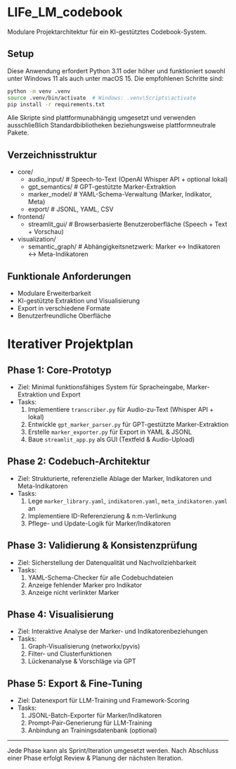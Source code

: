 # LIFe_LM_codebook

Modulare Projektarchitektur für ein KI-gestütztes Codebook-System.

## Setup

Diese Anwendung erfordert Python 3.11 oder höher und funktioniert sowohl unter
Windows 11 als auch unter macOS 15. Die empfohlenen Schritte sind:

```bash
python -m venv .venv
source .venv/bin/activate  # Windows: .venv\Scripts\activate
pip install -r requirements.txt
```

Alle Skripte sind plattformunabhängig umgesetzt und verwenden ausschließlich
Standardbibliotheken beziehungsweise plattformneutrale Pakete.

## Verzeichnisstruktur

- core/
  - audio_input/              # Speech-to-Text (OpenAI Whisper API + optional lokal)
  - gpt_semantics/            # GPT-gestützte Marker-Extraktion
  - marker_model/             # YAML-Schema-Verwaltung (Marker, Indikator, Meta)
  - export/                   # JSONL, YAML, CSV
- frontend/
  - streamlit_gui/            # Browserbasierte Benutzeroberfläche (Speech + Text + Vorschau)
- visualization/
  - semantic_graph/           # Abhängigkeitsnetzwerk: Marker ↔ Indikatoren ↔ Meta-Indikatoren

## Funktionale Anforderungen

- Modulare Erweiterbarkeit
- KI-gestützte Extraktion und Visualisierung
- Export in verschiedene Formate
- Benutzerfreundliche Oberfläche

# Iterativer Projektplan

## Phase 1: Core-Prototyp
- Ziel: Minimal funktionsfähiges System für Spracheingabe, Marker-Extraktion und Export
- Tasks:
  1. Implementiere `transcriber.py` für Audio-zu-Text (Whisper API + lokal)
  2. Entwickle `gpt_marker_parser.py` für GPT-gestützte Marker-Extraktion
  3. Erstelle `marker_exporter.py` für Export in YAML & JSONL
  4. Baue `streamlit_app.py` als GUI (Textfeld & Audio-Upload)

## Phase 2: Codebuch-Architektur
- Ziel: Strukturierte, referenzielle Ablage der Marker, Indikatoren und Meta-Indikatoren
- Tasks:
  1. Lege `marker_library.yaml`, `indikatoren.yaml`, `meta_indikatoren.yaml` an
  2. Implementiere ID-Referenzierung & n:m-Verlinkung
  3. Pflege- und Update-Logik für Marker/Indikatoren

## Phase 3: Validierung & Konsistenzprüfung
- Ziel: Sicherstellung der Datenqualität und Nachvollziehbarkeit
- Tasks:
  1. YAML-Schema-Checker für alle Codebuchdateien
  2. Anzeige fehlender Marker pro Indikator
  3. Anzeige nicht verlinkter Marker

## Phase 4: Visualisierung
- Ziel: Interaktive Analyse der Marker- und Indikatorenbeziehungen
- Tasks:
  1. Graph-Visualisierung (networkx/pyvis)
  2. Filter- und Clusterfunktionen
  3. Lückenanalyse & Vorschläge via GPT

## Phase 5: Export & Fine-Tuning
- Ziel: Datenexport für LLM-Training und Framework-Scoring
- Tasks:
  1. JSONL-Batch-Exporter für Marker/Indikatoren
  2. Prompt-Pair-Generierung für LLM-Training
  3. Anbindung an Trainingsdatenbank (optional)

---

Jede Phase kann als Sprint/Iteration umgesetzt werden. Nach Abschluss einer Phase erfolgt Review & Planung der nächsten Iteration.